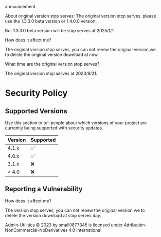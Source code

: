 announcement

About original version stop serves:
The original version stop serves, please use the 1.3.3.0 beta version or 1.4.0.0 version.

But 1.3.3.0 beta version will be stop serves at 2025/1/1.

How does it affect me?

The original version stop serves, you can not renew the original version,we to delete the original version download at now.

What time are the original version stop serves?

The original version stop serves at 2023/9/21.



# Security Policy

## Supported Versions

Use this section to tell people about which versions of your project are
currently being supported with security updates.

| Version | Supported          |
| ------- | ------------------ |
| 4.1.x   | :white_check_mark: |
| 4.0.x   | :white_check_mark: |
| 3.1.x   | :x:                |
| < 4.0   | :x:                |

## Reporting a Vulnerability

How does it affect me?

The version stop serves, you can not renew the original version,we to delete the version download at stop serves day.




Admin-Utilities © 2023 by small0877345 is licensed under Attribution-NonCommercial-NoDerivatives 4.0 International
